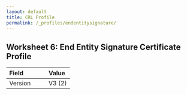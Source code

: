 ```yaml
---
layout: default
title: CRL Profile
permalink: /_profiles/endentitysignature/
---
```


## Worksheet 6: End Entity Signature Certificate Profile

| **Field** |       |       | **Value**                             |
| :-------- | :---: | :---: | :-------------------------------     |
| Version   |       |       | V3 (2)                                 |
